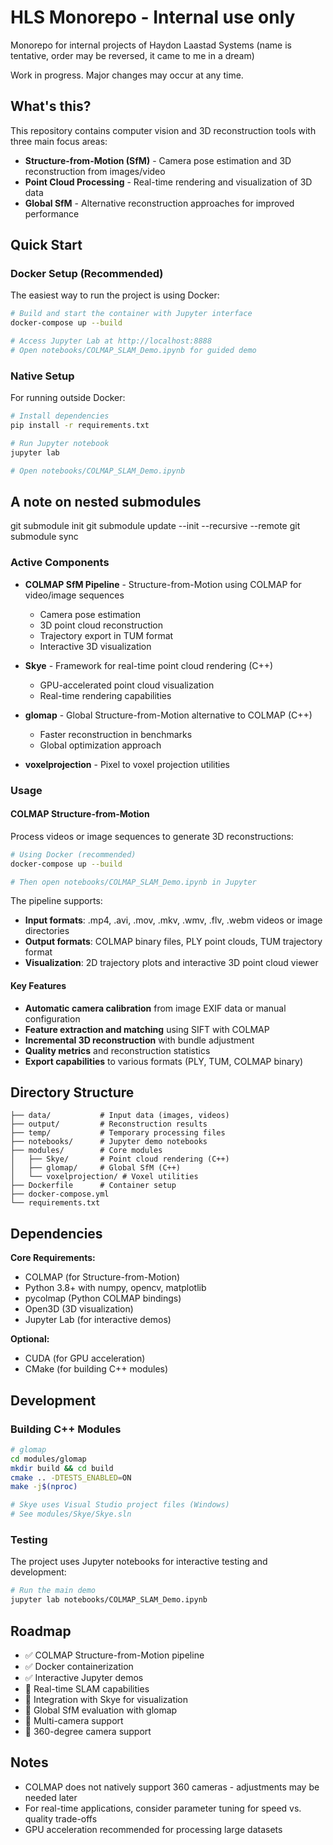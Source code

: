 # HLS Monorepo - Internal use only

Monorepo for internal projects of Haydon Laastad Systems (name is tentative, order may be reversed, it came to me in a dream)

Work in progress. Major changes may occur at any time.

## What's this?

This repository contains computer vision and 3D reconstruction tools with three main focus areas:
- **Structure-from-Motion (SfM)** - Camera pose estimation and 3D reconstruction from images/video
- **Point Cloud Processing** - Real-time rendering and visualization of 3D data
- **Global SfM** - Alternative reconstruction approaches for improved performance

## Quick Start

### Docker Setup (Recommended)

The easiest way to run the project is using Docker:

```bash
# Build and start the container with Jupyter interface
docker-compose up --build

# Access Jupyter Lab at http://localhost:8888
# Open notebooks/COLMAP_SLAM_Demo.ipynb for guided demo
```

### Native Setup

For running outside Docker:

```bash
# Install dependencies
pip install -r requirements.txt

# Run Jupyter notebook
jupyter lab

# Open notebooks/COLMAP_SLAM_Demo.ipynb
```

## A note on nested submodules

git submodule init
git submodule update --init --recursive --remote
git submodule sync

### Active Components

- **COLMAP SfM Pipeline** - Structure-from-Motion using COLMAP for video/image sequences
  - Camera pose estimation
  - 3D point cloud reconstruction  
  - Trajectory export in TUM format
  - Interactive 3D visualization

- **Skye** - Framework for real-time point cloud rendering (C++)
  - GPU-accelerated point cloud visualization
  - Real-time rendering capabilities

- **glomap** - Global Structure-from-Motion alternative to COLMAP (C++)
  - Faster reconstruction in benchmarks
  - Global optimization approach

- **voxelprojection** - Pixel to voxel projection utilities

### Usage

#### COLMAP Structure-from-Motion

Process videos or image sequences to generate 3D reconstructions:

```bash
# Using Docker (recommended)
docker-compose up --build

# Then open notebooks/COLMAP_SLAM_Demo.ipynb in Jupyter
```

The pipeline supports:
- **Input formats**: .mp4, .avi, .mov, .mkv, .wmv, .flv, .webm videos or image directories
- **Output formats**: COLMAP binary files, PLY point clouds, TUM trajectory format
- **Visualization**: 2D trajectory plots and interactive 3D point cloud viewer

#### Key Features

- **Automatic camera calibration** from image EXIF data or manual configuration
- **Feature extraction and matching** using SIFT with COLMAP
- **Incremental 3D reconstruction** with bundle adjustment
- **Quality metrics** and reconstruction statistics
- **Export capabilities** to various formats (PLY, TUM, COLMAP binary)

## Directory Structure

```
├── data/           # Input data (images, videos)
├── output/         # Reconstruction results
├── temp/           # Temporary processing files
├── notebooks/      # Jupyter demo notebooks
├── modules/        # Core modules
│   ├── Skye/       # Point cloud rendering (C++)
│   ├── glomap/     # Global SfM (C++)
│   └── voxelprojection/ # Voxel utilities
├── Dockerfile      # Container setup
├── docker-compose.yml
└── requirements.txt
```

## Dependencies

**Core Requirements:**
- COLMAP (for Structure-from-Motion)
- Python 3.8+ with numpy, opencv, matplotlib
- pycolmap (Python COLMAP bindings)
- Open3D (3D visualization)
- Jupyter Lab (for interactive demos)

**Optional:**
- CUDA (for GPU acceleration)
- CMake (for building C++ modules)

## Development

### Building C++ Modules

```bash
# glomap
cd modules/glomap
mkdir build && cd build
cmake .. -DTESTS_ENABLED=ON
make -j$(nproc)

# Skye uses Visual Studio project files (Windows)
# See modules/Skye/Skye.sln
```

### Testing

The project uses Jupyter notebooks for interactive testing and development:

```bash
# Run the main demo
jupyter lab notebooks/COLMAP_SLAM_Demo.ipynb
```

## Roadmap

- ✅ COLMAP Structure-from-Motion pipeline
- ✅ Docker containerization
- ✅ Interactive Jupyter demos
- 🔄 Real-time SLAM capabilities
- 🔄 Integration with Skye for visualization
- 🔄 Global SfM evaluation with glomap
- 🔄 Multi-camera support
- 🔄 360-degree camera support

## Notes

- COLMAP does not natively support 360 cameras - adjustments may be needed later
- For real-time applications, consider parameter tuning for speed vs. quality trade-offs
- GPU acceleration recommended for processing large datasets